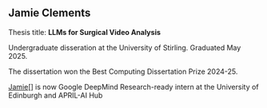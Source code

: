 ## Jamie Clements

Thesis title:
**LLMs for Surgical Video Analysis**

Undergraduate disseration at the University of Stirling.
Graduated May 2025.

The dissertation won the Best Computing Dissertation Prize 2024-25.

[Jamie](https://www.linkedin.com/in/jamierclements/)[] is now Google DeepMind Research-ready intern at the University of Edinburgh and APRIL-AI Hub